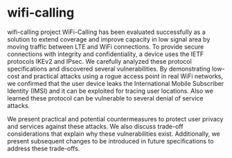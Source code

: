 # wifi-calling
wifi-calling project
WiFi-Calling has been evaluated successfully as a solution to extend coverage and improve capacity in low signal area by moving traffic between LTE and WiFi connections. To provide secure connections with integrity and confidentiality, a device uses the IETF protocols IKEv2 and IPsec. We carefully analyzed  these protocol specifications and discovered several vulnerabilities. By demonstrating low-cost and practical attacks using a rogue access point in real WiFi networks, we confirmed that the user device leaks the International Mobile Subscriber Identity (IMSI) and  it can be exploited for tracing user locations. Also we learned these protocol can be  vulnerable to several denial of service attacks.

We present practical and potential countermeasures to protect user privacy and services against these attacks. We also discuss trade-off considerations that explain why these vulnerabilities exist. Additionally, we present subsequent changes to be introduced in future specifications to address these trade-offs.

